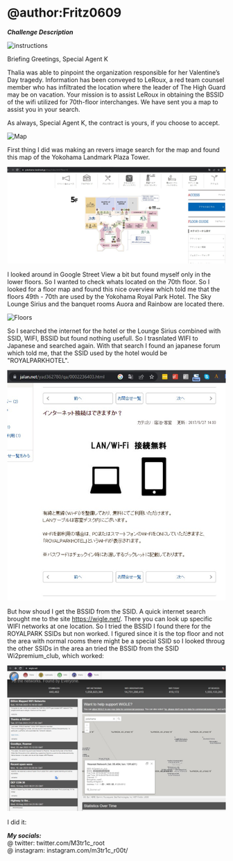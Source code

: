 # @author:Fritz0609

_**Challenge Description**_

![instructions](https://hacktoria.com/wp-content/uploads/2023/05/withering-lotus-web.png)

Briefing
Greetings, Special Agent K

Thalia was able to pinpoint the organization responsible for her Valentine’s Day tragedy. Information has been conveyed to LeRoux, a red team counsel member who has infiltrated the location where the leader of The High Guard may be on vacation. Your mission is to assist LeRoux in obtaining the BSSID of the wifi utilized for 70th-floor interchanges. We have sent you a map to assist you in your search.

As always, Special Agent K, the contract is yours, if you choose to accept.

![Map](https://hacktoria.com/wp-content/uploads/2023/05/Map-Withering-Lotus.jpg)

First thing I did was making an revers image search for the map and found this map of the Yokohama Landmark Plaza Tower. 

![LanmarkTower](https://github.com/Fritz0609/Hacktoria/blob/Withering-Lotus/Screenshot%202023-05-18%20011801.jpg)

I looked around in Google Street View a bit but found myself only in the lower floors. So I wanted to check whats located on the 70th floor. So I looked for a floor map and found this nice overview which told me that the floors 49th - 70th are used by the Yokohama Royal Park Hotel. The Sky Lounge Sirius and the banquet rooms Auora and Rainbow are located there. 

![Floors](https://www2.yrph.com/wp-content/uploads/2023/04/map-500x550.jpg)

So I searched the internet for the hotel or the Lounge Sirius combined with SSID, WIFI, BSSID but found nothing usefull. So I trasnlated WIFI to Japanese and searched again. With that search I found an japanese forum which told me, that the SSID used by the hotel would be "ROYALPARKHOTEL".

![SSID](https://github.com/Fritz0609/Hacktoria/blob/Withering-Lotus/Screenshot%202023-05-18%20013107.jpg)

But how shoud I get the BSSID from the SSID. A quick internet search brought me to the site https://wigle.net/. There you can look up specific WIFI networks at one location. So I tried the BSSID I found there for the ROYALPARK SSIDs but non worked. I figured since it is the top floor and not the area with normal rooms there might be a special SSID so I looked throug the other SSIDs in the area an tried the BSSID from the SSID Wi2premium_club, which worked:

![SSID2](https://github.com/Fritz0609/Hacktoria/blob/Withering-Lotus/Screenshot%202023-05-18%20013820.jpg?raw=true)

I did it:



_**My socials:**_ <br>@ twitter: twitter.com/M3tr1c_root <br>@ instagram: instagram.com/m3tr1c_r00t/
